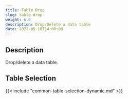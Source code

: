 ```yaml
---
title: Table Drop
slug: table-drop
weight: 6.0
description: Drop/Delete a data table
date: 2022-05-10T14:00:00
---
```



## Description


Drop/delete a data table.



## Table Selection

{{< include "common-table-selection-dynamic.md" >}}

